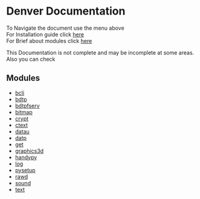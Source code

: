 # Denver Documentation
To Navigate the document use the menu above <br/>
For Installation guide click [here](installation.md) <br/>
For Brief about modules click [here](brief.md) <br/>

This Documentation is not complete and may be incomplete at some areas.
Also you can check

## Modules
* [bcli](modules/bcli.md)
* [bdtp](modules/bdtp.md)
* [bdtpfserv](modules/bdtpfserv.md)
* [bitmap](modules/bitmap.md)
* [crypt](modules/crypt.md)
* [ctext](modules/ctext.md)
* [datau](modules/datau.md)
* [datp](modules/datp.md)
* [get](modules/get.md)
* [graphics3d](modules/graphics3d.md)
* [handypy](modules/handypy.md)
* [log](modules/log.md)
* [pysetup](modules/pysetup.md)
* [rawd](modules/rawd.md)
* [sound](modules/sound.md)
* [text](modules/text.md)
